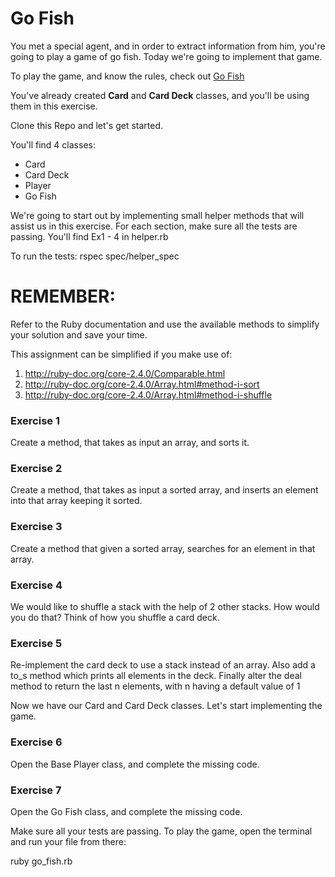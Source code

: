 # Go Fish 

You met a special agent, and in order to extract information from him, you're going to play a game of go fish. Today we're going to implement that game.

To play the game, and know the rules, check out [Go Fish](https://cardgames.io/gofish/)



You've already created **Card** and **Card Deck** classes, and you'll be using them in this exercise.

Clone this Repo and let's get started.

You'll find 4 classes:

* Card
* Card Deck
* Player
* Go Fish


We're going to start out by implementing small helper methods that will assist us in this exercise. For each section, make sure all the tests are passing. You'll find Ex1 - 4 in helper.rb

To run the tests: rspec spec/helper_spec

REMEMBER:
=========

Refer to the Ruby documentation and use the available methods to simplify your solution and save your time. 

This assignment can be simplified if you make use of:

1. http://ruby-doc.org/core-2.4.0/Comparable.html
2. http://ruby-doc.org/core-2.4.0/Array.html#method-i-sort
3. http://ruby-doc.org/core-2.4.0/Array.html#method-i-shuffle

### Exercise 1

Create a method, that takes as input an array, and sorts it. 

### Exercise 2

Create a method, that takes as input a sorted array, and inserts an element into that array keeping it sorted.

### Exercise 3

Create a method that given a sorted array, searches for an element in that array.

### Exercise 4

We would like to shuffle a stack with the help of 2 other stacks. How would you do that? Think of how you shuffle a card deck.

### Exercise 5

Re-implement the card deck to use a stack instead of an array. Also add a to_s method which prints all elements in the deck. Finally alter the deal method to return the last n elements, with n having a default value of 1



Now we have our Card and Card Deck classes. Let's start implementing the game.

### Exercise 6

Open the Base Player class, and complete the missing code.

### Exercise 7

Open the Go Fish class, and complete the missing code.



Make sure all your tests are passing. To play the game, open the terminal and run your file from there:

ruby go_fish.rb


